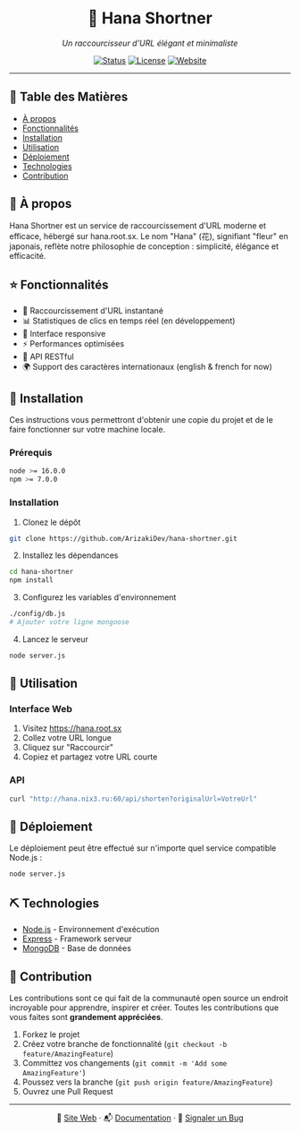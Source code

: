 <div align="center">

# 🌸 Hana Shortner

*Un raccourcisseur d'URL élégant et minimaliste*

[![Status](https://img.shields.io/badge/status-active-success.svg)]()
[![License](https://img.shields.io/badge/license-MIT-blue.svg)](/LICENSE)
[![Website](https://img.shields.io/website?url=http%3A%2F%2Fhana.root.sx)](http://hana.root.sx)

</div>

---

## 📝 Table des Matières

- [À propos](#about)
- [Fonctionnalités](#features)
- [Installation](#getting_started)
- [Utilisation](#usage)
- [Déploiement](#deployment)
- [Technologies](#built_using)
- [Contribution](#contributing)
 
## 🧐 À propos <a name = "about"></a>

Hana Shortner est un service de raccourcissement d'URL moderne et efficace, hébergé sur hana.root.sx. Le nom "Hana" (花), signifiant "fleur" en japonais, reflète notre philosophie de conception : simplicité, élégance et efficacité.

## ⭐ Fonctionnalités <a name = "features"></a>

- 🚀 Raccourcissement d'URL instantané
- 📊 Statistiques de clics en temps réel (en développement)
- 📱 Interface responsive
- ⚡ Performances optimisées
- 🎯 API RESTful
- 🌍 Support des caractères internationaux (english & french for now)

## 🏁 Installation <a name = "getting_started"></a>

Ces instructions vous permettront d'obtenir une copie du projet et de le faire fonctionner sur votre machine locale.

### Prérequis

```bash
node >= 16.0.0
npm >= 7.0.0
```

### Installation

1. Clonez le dépôt
```bash
git clone https://github.com/ArizakiDev/hana-shortner.git
```

2. Installez les dépendances
```bash
cd hana-shortner
npm install
```

3. Configurez les variables d'environnement
```bash
./config/db.js
# Ajouter votre ligne mongoose
```

4. Lancez le serveur
```bash
node server.js
```

## 🎈 Utilisation <a name = "usage"></a>

### Interface Web

1. Visitez https://hana.root.sx
2. Collez votre URL longue
3. Cliquez sur "Raccourcir"
4. Copiez et partagez votre URL courte

### API

```bash
curl "http://hana.nix3.ru:60/api/shorten?originalUrl=VotreUrl"

```

## 🚀 Déploiement <a name = "deployment"></a>

Le déploiement peut être effectué sur n'importe quel service compatible Node.js :

```bash
node server.js
```

## ⛏️ Technologies <a name = "built_using"></a>

- [Node.js](https://nodejs.org/) - Environnement d'exécution
- [Express](https://expressjs.com/) - Framework serveur
- [MongoDB](https://www.mongodb.com/) - Base de données

## 🤝 Contribution <a name = "contributing"></a>

Les contributions sont ce qui fait de la communauté open source un endroit incroyable pour apprendre, inspirer et créer. Toutes les contributions que vous faites sont **grandement appréciées**.

1. Forkez le projet
2. Créez votre branche de fonctionnalité (`git checkout -b feature/AmazingFeature`)
3. Committez vos changements (`git commit -m 'Add some AmazingFeature'`)
4. Poussez vers la branche (`git push origin feature/AmazingFeature`)
5. Ouvrez une Pull Request

---

<div align="center">
  
📮 [Site Web](https://hana.root.sx) · 📬 [Documentation](https://hana.root.sx/docs) · 💌 [Signaler un Bug](https://github.com/ArizakiDev/hana-shortner/issues)

</div>
